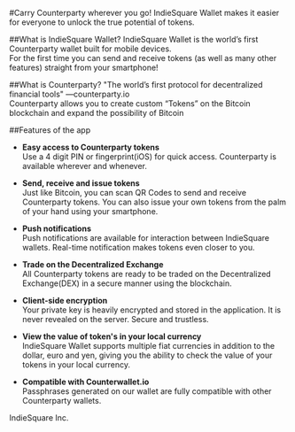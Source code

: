 #Carry Counterparty wherever you go!
IndieSquare Wallet makes it easier for everyone to unlock the true potential of tokens.<br />

##What is IndieSquare Wallet?
IndieSquare Wallet is the world’s first Counterparty wallet built for mobile devices.<br />
For the first time you can send and receive tokens (as well as many other features) straight from your smartphone!

##What is Counterparty?
"The world’s first protocol for decentralized financial tools" ―counterparty.io<br />
Counterparty allows you to create custom “Tokens” on the Bitcoin blockchain and expand the possibility of Bitcoin

##Features of the app

* **Easy access to Counterparty tokens**<br />
Use a 4 digit PIN or fingerprint(iOS) for quick access. Counterparty is available wherever and whenever.

* **Send, receive and issue tokens**<br />
Just like Bitcoin, you can scan QR Codes to send and receive Counterparty tokens. You can also issue your own tokens from the palm of your hand using your smartphone.

* **Push notifications**<br />
Push notifications are available for interaction between IndieSquare wallets. Real-time notification makes tokens even closer to you.

* **Trade on the Decentralized Exchange**<br />
All Counterparty tokens are ready to be traded on the Decentralized Exchange(DEX) in a secure manner using the blockchain.

* **Client-side encryption**<br />
Your private key is heavily encrypted and stored in the application. It is never revealed on the server. Secure and trustless.

* **View the value of token's in your local currency**<br />
IndieSquare Wallet supports multiple fiat currencies in addition to the dollar, euro and yen, giving you the ability to check the value of your tokens in your local currency.

* **Compatible with Counterwallet.io**<br />
Passphrases generated on our wallet are fully compatible with other Counterparty wallets.

IndieSquare Inc.
